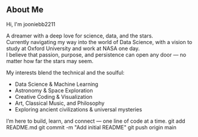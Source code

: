 ## About Me

Hi, I'm jooniebb2211

A dreamer with a deep love for science, data, and the stars.  
Currently navigating my way into the world of Data Science, with a vision to study at Oxford University and work at NASA one day.  
I believe that passion, purpose, and persistence can open any door — no matter how far the stars may seem.

My interests blend the technical and the soulful:  
- Data Science & Machine Learning  
- Astronomy & Space Exploration  
- Creative Coding & Visualization  
- Art, Classical Music, and Philosophy  
- Exploring ancient civilizations & universal mysteries

I’m here to build, learn, and connect — one line of code at a time.
git add README.md
git commit -m "Add initial README"
git push origin main
